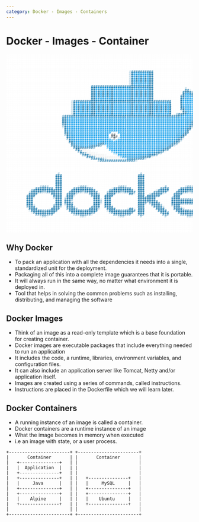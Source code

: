 ```yaml
---
category: Docker - Images - Containers
---
```

# Docker - Images - Container

<pre style="font: 10px/5px monospace;"><span style="color: #ffffff;"></span><span style="color: #ffffff;">#</span><span style="color: #ffffff;">#</span><span style="color: #ffffff;">#</span><span style="color: #ffffff;">#</span><span style="color: #ffffff;">#</span><span style="color: #ffffff;">#</span><span style="color: #ffffff;">#</span><span style="color: #ffffff;">#</span><span style="color: #ffffff;">#</span><span style="color: #ffffff;">#</span><span style="color: #ffffff;">#</span><span style="color: #ffffff;">#</span><span style="color: #ffffff;">#</span><span style="color: #ffffff;">#</span><span style="color: #ffffff;">#</span><span style="color: #ffffff;">#</span><span style="color: #ffffff;">#</span><span style="color: #ffffff;">#</span><span style="color: #ffffff;">#</span><span style="color: #ffffff;">#</span><span style="color: #ffffff;">#</span><span style="color: #ffffff;">#</span><span style="color: #ffffff;">#</span><span style="color: #ffffff;">#</span><span style="color: #ffffff;">#</span><span style="color: #ffffff;">#</span><span style="color: #ffffff;">#</span><span style="color: #ffffff;">#</span><span style="color: #ffffff;">#</span><span style="color: #ffffff;">#</span><span style="color: #ffffff;">#</span><span style="color: #ffffff;">#</span><span style="color: #ffffff;">#</span><span style="color: #ffffff;">#</span><span style="color: #ffffff;">#</span><span style="color: #ffffff;">#</span><span style="color: #ffffff;">#</span><span style="color: #ffffff;">#</span><span style="color: #ffffff;">#</span><span style="color: #ffffff;">#</span><span style="color: #ffffff;">#</span><span style="color: #ffffff;">#</span><span style="color: #ffffff;">#</span><span style="color: #ffffff;">#</span><span style="color: #ffffff;">#</span><span style="color: #ffffff;">#</span><span style="color: #ffffff;">#</span><span style="color: #ffffff;">#</span><span style="color: #ffffff;">#</span><span style="color: #ffffff;">#</span><span style="color: #ffffff;">#</span><span style="color: #ffffff;">#</span><span style="color: #ffffff;">#</span><span style="color: #ffffff;">#</span><span style="color: #ffffff;">#</span><span style="color: #ffffff;">#</span><span style="color: #ffffff;">#</span><span style="color: #ffffff;">#</span><span style="color: #ffffff;">#</span><span style="color: #ffffff;">#</span><span style="color: #ffffff;">#</span><span style="color: #ffffff;">#</span><span style="color: #ffffff;">#</span><span style="color: #ffffff;">#</span><span style="color: #ffffff;">#</span><span style="color: #ffffff;">#</span><span style="color: #ffffff;">#</span><span style="color: #ffffff;">#</span><span style="color: #ffffff;">#</span><span style="color: #ffffff;">#</span><span style="color: #ffffff;">#</span><span style="color: #ffffff;">#</span><span style="color: #ffffff;">#</span><span style="color: #ffffff;">#</span><span style="color: #ffffff;">#</span><span style="color: #ffffff;">#</span><span style="color: #ffffff;">#</span><span style="color: #ffffff;">#</span><span style="color: #ffffff;">#</span><span style="color: #ffffff;">#</span><span style="color: #ffffff;">#</span><span style="color: #ffffff;">#</span><span style="color: #ffffff;">#</span><span style="color: #ffffff;">#</span><span style="color: #ffffff;">#</span><span style="color: #ffffff;">#</span><span style="color: #ffffff;">#</span><span style="color: #ffffff;">#</span><span style="color: #ffffff;">#</span><span style="color: #ffffff;">#</span><span style="color: #ffffff;">#</span><span style="color: #ffffff;">#</span><span style="color: #ffffff;">#</span><span style="color: #ffffff;">#</span><span style="color: #ffffff;">#</span><span style="color: #ffffff;">#</span><span style="color: #ffffff;">#</span><span style="color: #ffffff;">#</span><span style="color: #ffffff;">#</span><span style="color: #ffffff;">#</span><span style="color: #ffffff;">#</span><span style="color: #ffffff;">#</span><span style="color: #ffffff;">#</span><span style="color: #ffffff;">#</span><span style="color: #ffffff;">#</span><span style="color: #ffffff;">#</span><span style="color: #ffffff;">#</span><span style="color: #ffffff;">#</span><span style="color: #ffffff;">#</span><span style="color: #ffffff;">#</span><span style="color: #ffffff;">#</span><span style="color: #ffffff;">#
</span><span style="color: #ffffff;">#</span><span style="color: #ffffff;">#</span><span style="color: #ffffff;">#</span><span style="color: #ffffff;">#</span><span style="color: #ffffff;">#</span><span style="color: #ffffff;">#</span><span style="color: #ffffff;">#</span><span style="color: #ffffff;">#</span><span style="color: #ffffff;">#</span><span style="color: #ffffff;">#</span><span style="color: #ffffff;">#</span><span style="color: #ffffff;">#</span><span style="color: #ffffff;">#</span><span style="color: #ffffff;">#</span><span style="color: #ffffff;">#</span><span style="color: #ffffff;">#</span><span style="color: #ffffff;">#</span><span style="color: #ffffff;">#</span><span style="color: #ffffff;">#</span><span style="color: #ffffff;">#</span><span style="color: #ffffff;">#</span><span style="color: #ffffff;">#</span><span style="color: #ffffff;">#</span><span style="color: #ffffff;">#</span><span style="color: #ffffff;">#</span><span style="color: #ffffff;">#</span><span style="color: #ffffff;">#</span><span style="color: #ffffff;">#</span><span style="color: #ffffff;">#</span><span style="color: #ffffff;">#</span><span style="color: #ffffff;">#</span><span style="color: #ffffff;">#</span><span style="color: #ffffff;">#</span><span style="color: #ffffff;">#</span><span style="color: #ffffff;">#</span><span style="color: #ffffff;">#</span><span style="color: #ffffff;">#</span><span style="color: #ffffff;">#</span><span style="color: #ffffff;">#</span><span style="color: #ffffff;">#</span><span style="color: #ffffff;">#</span><span style="color: #ffffff;">#</span><span style="color: #ffffff;">#</span><span style="color: #ffffff;">#</span><span style="color: #ffffff;">#</span><span style="color: #ffffff;">#</span><span style="color: #ffffff;">#</span><span style="color: #ffffff;">#</span><span style="color: #ffffff;">#</span><span style="color: #ffffff;">#</span><span style="color: #ffffff;">#</span><span style="color: #ffffff;">#</span><span style="color: #ffffff;">#</span><span style="color: #ffffff;">#</span><span style="color: #ffffff;">#</span><span style="color: #ffffff;">#</span><span style="color: #ffffff;">#</span><span style="color: #ffffff;">#</span><span style="color: #ffffff;">#</span><span style="color: #ffffff;">#</span><span style="color: #ffffff;">#</span><span style="color: #ffffff;">#</span><span style="color: #ffffff;">#</span><span style="color: #ffffff;">#</span><span style="color: #ffffff;">#</span><span style="color: #ffffff;">#</span><span style="color: #ffffff;">#</span><span style="color: #ffffff;">#</span><span style="color: #ffffff;">#</span><span style="color: #ffffff;">#</span><span style="color: #ffffff;">#</span><span style="color: #ffffff;">#</span><span style="color: #ffffff;">#</span><span style="color: #ffffff;">#</span><span style="color: #ffffff;">#</span><span style="color: #ffffff;">#</span><span style="color: #ffffff;">#</span><span style="color: #ffffff;">#</span><span style="color: #ffffff;">#</span><span style="color: #ffffff;">#</span><span style="color: #ffffff;">#</span><span style="color: #ffffff;">#</span><span style="color: #ffffff;">#</span><span style="color: #ffffff;">#</span><span style="color: #ffffff;">#</span><span style="color: #ffffff;">#</span><span style="color: #ffffff;">#</span><span style="color: #ffffff;">#</span><span style="color: #ffffff;">#</span><span style="color: #ffffff;">#</span><span style="color: #ffffff;">#</span><span style="color: #ffffff;">#</span><span style="color: #ffffff;">#</span><span style="color: #ffffff;">#</span><span style="color: #ffffff;">#</span><span style="color: #ffffff;">#</span><span style="color: #ffffff;">#</span><span style="color: #ffffff;">#</span><span style="color: #ffffff;">#</span><span style="color: #ffffff;">#</span><span style="color: #ffffff;">#</span><span style="color: #ffffff;">#</span><span style="color: #ffffff;">#</span><span style="color: #ffffff;">#</span><span style="color: #ffffff;">#</span><span style="color: #ffffff;">#</span><span style="color: #ffffff;">#</span><span style="color: #ffffff;">#</span><span style="color: #ffffff;">#</span><span style="color: #ffffff;">#</span><span style="color: #ffffff;">#</span><span style="color: #ffffff;">#
</span><span style="color: #ffffff;">#</span><span style="color: #ffffff;">###############################################################################################################
</span><span style="color: #ffffff;">#</span><span style="color: #ffffff;">###############################################################################################################
</span><span style="color: #ffffff;">#</span><span style="color: #ffffff;">###############################################################################################################
</span><span style="color: #ffffff;">#</span><span style="color: #ffffff;">###############################################################################################################
</span><span style="color: #ffffff;">#</span><span style="color: #ffffff;">###############################################################################################################
</span><span style="color: #ffffff;">#</span><span style="color: #ffffff;">###############################################################################################################
</span><span style="color: #ffffff;">#</span><span style="color: #ffffff;">###############################################################################################################
</span><span style="color: #ffffff;">#</span><span style="color: #ffffff;">######################################################</span><span style="color: #c0dae8;">#</span><span style="color: #066da5;">##########</span><span style="color: #ffffff;">##############################################
</span><span style="color: #ffffff;">#</span><span style="color: #ffffff;">######################################################</span><span style="color: #c0dae8;">#</span><span style="color: #066da5;">#</span><span style="color: #099cec;">#######</span><span style="color: #066da5;">##</span><span style="color: #ffffff;">##############################################
</span><span style="color: #ffffff;">#</span><span style="color: #ffffff;">######################################################</span><span style="color: #c0dae8;">#</span><span style="color: #066da5;">#</span><span style="color: #099cec;">#</span><span style="color: #0779b7;">#</span><span style="color: #099cec;">#</span><span style="color: #0779b7;">#</span><span style="color: #099cec;">#</span><span style="color: #0779b7;">#</span><span style="color: #099cec;">#</span><span style="color: #066da5;">##</span><span style="color: #ffffff;">##############################################
</span><span style="color: #ffffff;">#</span><span style="color: #ffffff;">######################################################</span><span style="color: #c0dae8;">#</span><span style="color: #066da5;">#</span><span style="color: #099cec;">#</span><span style="color: #066da5;">#</span><span style="color: #099cec;">#</span><span style="color: #066da5;">#</span><span style="color: #099cec;">#</span><span style="color: #066da5;">#</span><span style="color: #099cec;">#</span><span style="color: #066da5;">##</span><span style="color: #ffffff;">##############################################
</span><span style="color: #ffffff;">#</span><span style="color: #ffffff;">######################################################</span><span style="color: #c0dae8;">#</span><span style="color: #066da5;">#</span><span style="color: #099cec;">#</span><span style="color: #066da5;">#</span><span style="color: #099cec;">#</span><span style="color: #066da5;">#</span><span style="color: #099cec;">#</span><span style="color: #066da5;">#</span><span style="color: #099cec;">#</span><span style="color: #066da5;">##</span><span style="color: #ffffff;">##############################################
</span><span style="color: #ffffff;">#</span><span style="color: #ffffff;">######################################################</span><span style="color: #c0dae8;">#</span><span style="color: #066da5;">#</span><span style="color: #099cec;">#</span><span style="color: #066da5;">#</span><span style="color: #099cec;">#</span><span style="color: #066da5;">#</span><span style="color: #099cec;">#</span><span style="color: #066da5;">#</span><span style="color: #099cec;">#</span><span style="color: #066da5;">##</span><span style="color: #ffffff;">##############################################
</span><span style="color: #ffffff;">#</span><span style="color: #ffffff;">######################################################</span><span style="color: #c0dae8;">#</span><span style="color: #066da5;">#</span><span style="color: #099cec;">#</span><span style="color: #0784c9;">#</span><span style="color: #099cec;">#</span><span style="color: #0784c9;">#</span><span style="color: #099cec;">#</span><span style="color: #0784c9;">#</span><span style="color: #099cec;">#</span><span style="color: #066da5;">##</span><span style="color: #ffffff;">##############################################
</span><span style="color: #ffffff;">#</span><span style="color: #ffffff;">######################################################</span><span style="color: #c0dae8;">#</span><span style="color: #066da5;">#</span><span style="color: #099cec;">#######</span><span style="color: #066da5;">##</span><span style="color: #ffffff;">##############################################
</span><span style="color: #ffffff;">#</span><span style="color: #ffffff;">#####################################</span><span style="color: #066da5;">############################</span><span style="color: #ffffff;">##############################################
</span><span style="color: #ffffff;">#</span><span style="color: #ffffff;">#####################################</span><span style="color: #066da5;">##</span><span style="color: #099cec;">#######</span><span style="color: #066da5;">#</span><span style="color: #099cec;">#######</span><span style="color: #0890da;">#</span><span style="color: #066da5;">#</span><span style="color: #099cec;">#######</span><span style="color: #066da5;">##</span><span style="color: #ffffff;">##############</span><span style="color: #b0d1e2;">#</span><span style="color: #ffffff;">###############################
</span><span style="color: #ffffff;">#</span><span style="color: #ffffff;">#####################################</span><span style="color: #066da5;">##</span><span style="color: #099cec;">#</span><span style="color: #0779b7;">#</span><span style="color: #099cec;">#</span><span style="color: #0779b7;">#</span><span style="color: #099cec;">#</span><span style="color: #0779b7;">#</span><span style="color: #099cec;">#</span><span style="color: #066da5;">#</span><span style="color: #099cec;">#</span><span style="color: #0893de;">#</span><span style="color: #099cec;">#</span><span style="color: #0893de;">#</span><span style="color: #099cec;">#</span><span style="color: #0893de;">#</span><span style="color: #099cec;">#</span><span style="color: #0890da;">#</span><span style="color: #066da5;">#</span><span style="color: #099cec;">#</span><span style="color: #0779b7;">#</span><span style="color: #099cec;">#</span><span style="color: #0779b7;">#</span><span style="color: #099cec;">#</span><span style="color: #0779b7;">#</span><span style="color: #099cec;">#</span><span style="color: #066da5;">##</span><span style="color: #ffffff;">##############</span><span style="color: #066da5;">##</span><span style="color: #cfe3ed;">#</span><span style="color: #ffffff;">#############################
</span><span style="color: #ffffff;">#</span><span style="color: #ffffff;">#####################################</span><span style="color: #066da5;">##</span><span style="color: #099cec;">#</span><span style="color: #066da5;">#</span><span style="color: #099cec;">#</span><span style="color: #066da5;">#</span><span style="color: #099cec;">#</span><span style="color: #066da5;">#</span><span style="color: #099cec;">#</span><span style="color: #066da5;">#</span><span style="color: #099cec;">#</span><span style="color: #0890da;">#</span><span style="color: #099cec;">#</span><span style="color: #0890da;">#</span><span style="color: #099cec;">#</span><span style="color: #0890da;">#</span><span style="color: #099cec;">#</span><span style="color: #0890da;">#</span><span style="color: #066da5;">#</span><span style="color: #099cec;">#</span><span style="color: #066da5;">#</span><span style="color: #099cec;">#</span><span style="color: #066da5;">#</span><span style="color: #099cec;">#</span><span style="color: #066da5;">#</span><span style="color: #099cec;">#</span><span style="color: #066da5;">##</span><span style="color: #ffffff;">#############</span><span style="color: #066da5;">####</span><span style="color: #62a3c6;">#</span><span style="color: #ffffff;">############################
</span><span style="color: #ffffff;">#</span><span style="color: #ffffff;">#####################################</span><span style="color: #066da5;">##</span><span style="color: #099cec;">#</span><span style="color: #066da5;">#</span><span style="color: #099cec;">#</span><span style="color: #066da5;">#</span><span style="color: #099cec;">#</span><span style="color: #066da5;">#</span><span style="color: #099cec;">#</span><span style="color: #066da5;">#</span><span style="color: #099cec;">#</span><span style="color: #0890da;">#</span><span style="color: #099cec;">#</span><span style="color: #0890da;">#</span><span style="color: #099cec;">#</span><span style="color: #0890da;">#</span><span style="color: #099cec;">#</span><span style="color: #0890da;">#</span><span style="color: #066da5;">#</span><span style="color: #099cec;">#</span><span style="color: #066da5;">#</span><span style="color: #099cec;">#</span><span style="color: #066da5;">#</span><span style="color: #099cec;">#</span><span style="color: #066da5;">#</span><span style="color: #099cec;">#</span><span style="color: #066da5;">##</span><span style="color: #ffffff;">#############</span><span style="color: #066da5;">#</span><span style="color: #0996e3;">#</span><span style="color: #099cec;">#</span><span style="color: #0780c1;">#</span><span style="color: #066da5;">#</span><span style="color: #91bed7;">#</span><span style="color: #ffffff;">###########################
</span><span style="color: #ffffff;">#</span><span style="color: #ffffff;">#####################################</span><span style="color: #066da5;">##</span><span style="color: #099cec;">#</span><span style="color: #066da5;">#</span><span style="color: #099cec;">#</span><span style="color: #066da5;">#</span><span style="color: #099cec;">#</span><span style="color: #066da5;">#</span><span style="color: #099cec;">#</span><span style="color: #066da5;">#</span><span style="color: #099cec;">#</span><span style="color: #0890da;">#</span><span style="color: #099cec;">#</span><span style="color: #0890da;">#</span><span style="color: #099cec;">#</span><span style="color: #0890da;">#</span><span style="color: #099cec;">#</span><span style="color: #0890da;">#</span><span style="color: #066da5;">#</span><span style="color: #099cec;">#</span><span style="color: #066da5;">#</span><span style="color: #099cec;">#</span><span style="color: #066da5;">#</span><span style="color: #099cec;">#</span><span style="color: #066da5;">#</span><span style="color: #099cec;">#</span><span style="color: #066da5;">##</span><span style="color: #ffffff;">############</span><span style="color: #3387b5;">#</span><span style="color: #066da5;">#</span><span style="color: #099cec;">###</span><span style="color: #0779b7;">#</span><span style="color: #066da5;">#</span><span style="color: #ffffff;">###########################
</span><span style="color: #ffffff;">#</span><span style="color: #ffffff;">#####################################</span><span style="color: #066da5;">##</span><span style="color: #099cec;">#</span><span style="color: #0784c9;">#</span><span style="color: #099cec;">#</span><span style="color: #0784c9;">#</span><span style="color: #099cec;">#</span><span style="color: #0784c9;">#</span><span style="color: #099cec;">#</span><span style="color: #066da5;">#</span><span style="color: #099cec;">#</span><span style="color: #0996e3;">#</span><span style="color: #099cec;">#</span><span style="color: #0996e3;">#</span><span style="color: #099cec;">#</span><span style="color: #0996e3;">#</span><span style="color: #099cec;">#</span><span style="color: #0890da;">#</span><span style="color: #066da5;">#</span><span style="color: #099cec;">#</span><span style="color: #0784c9;">#</span><span style="color: #099cec;">#</span><span style="color: #0784c9;">#</span><span style="color: #099cec;">#</span><span style="color: #0784c9;">#</span><span style="color: #099cec;">#</span><span style="color: #066da5;">##</span><span style="color: #ffffff;">############</span><span style="color: #066da5;">#</span><span style="color: #0874ae;">#</span><span style="color: #099cec;">####</span><span style="color: #066da5;">##</span><span style="color: #ffffff;">##########################
</span><span style="color: #ffffff;">#</span><span style="color: #ffffff;">#####################################</span><span style="color: #066da5;">##</span><span style="color: #099cec;">#######</span><span style="color: #066da5;">#</span><span style="color: #099cec;">#######</span><span style="color: #0890da;">#</span><span style="color: #066da5;">#</span><span style="color: #099cec;">#######</span><span style="color: #066da5;">##</span><span style="color: #ffffff;">############</span><span style="color: #066da5;">#</span><span style="color: #0996e3;">#</span><span style="color: #099cec;">#####</span><span style="color: #066da5;">#</span><span style="color: #ffffff;">##########################
</span><span style="color: #ffffff;">#</span><span style="color: #ffffff;">############################</span><span style="color: #c0dae8;">#</span><span style="color: #066da5;">############################################</span><span style="color: #ffffff;">####</span><span style="color: #066da5;">#</span><span style="color: #099cec;">######</span><span style="color: #066da5;">#</span><span style="color: #237eaf;">#</span><span style="color: #ffffff;">#########################
</span><span style="color: #ffffff;">#</span><span style="color: #ffffff;">############################</span><span style="color: #c0dae8;">#</span><span style="color: #066da5;">#</span><span style="color: #099cec;">#######</span><span style="color: #066da5;">##</span><span style="color: #099cec;">#######</span><span style="color: #066da5;">#</span><span style="color: #099cec;">#######</span><span style="color: #0890da;">#</span><span style="color: #066da5;">#</span><span style="color: #099cec;">#######</span><span style="color: #066da5;">##</span><span style="color: #099cec;">#######</span><span style="color: #066da5;">#</span><span style="color: #ffffff;">####</span><span style="color: #066da5;">#</span><span style="color: #099cec;">######</span><span style="color: #0874ae;">#</span><span style="color: #066da5;">#</span><span style="color: #4290ba;">#</span><span style="color: #066da5;">###</span><span style="color: #4290ba;">#</span><span style="color: #c0dae8;">#</span><span style="color: #ffffff;">###################
</span><span style="color: #ffffff;">#</span><span style="color: #ffffff;">############################</span><span style="color: #c0dae8;">#</span><span style="color: #066da5;">#</span><span style="color: #099cec;">#</span><span style="color: #0779b7;">#</span><span style="color: #099cec;">#</span><span style="color: #0779b7;">#</span><span style="color: #099cec;">#</span><span style="color: #0779b7;">#</span><span style="color: #099cec;">#</span><span style="color: #066da5;">##</span><span style="color: #099cec;">#</span><span style="color: #0779b7;">#</span><span style="color: #099cec;">#</span><span style="color: #0779b7;">#</span><span style="color: #099cec;">#</span><span style="color: #0779b7;">#</span><span style="color: #099cec;">#</span><span style="color: #066da5;">#</span><span style="color: #099cec;">#</span><span style="color: #0893de;">#</span><span style="color: #099cec;">#</span><span style="color: #0893de;">#</span><span style="color: #099cec;">#</span><span style="color: #0893de;">#</span><span style="color: #099cec;">#</span><span style="color: #0890da;">#</span><span style="color: #066da5;">#</span><span style="color: #099cec;">#</span><span style="color: #0779b7;">#</span><span style="color: #099cec;">#</span><span style="color: #0779b7;">#</span><span style="color: #099cec;">#</span><span style="color: #0779b7;">#</span><span style="color: #099cec;">#</span><span style="color: #066da5;">##</span><span style="color: #099cec;">#</span><span style="color: #0779b7;">#</span><span style="color: #099cec;">#</span><span style="color: #0779b7;">#</span><span style="color: #099cec;">#</span><span style="color: #0779b7;">#</span><span style="color: #099cec;">#</span><span style="color: #066da5;">#</span><span style="color: #ffffff;">####</span><span style="color: #066da5;">#</span><span style="color: #099cec;">######</span><span style="color: #0784c9;">#</span><span style="color: #066da5;">#########</span><span style="color: #ffffff;">#################
</span><span style="color: #ffffff;">#</span><span style="color: #ffffff;">############################</span><span style="color: #c0dae8;">#</span><span style="color: #066da5;">#</span><span style="color: #099cec;">#</span><span style="color: #066da5;">#</span><span style="color: #099cec;">#</span><span style="color: #066da5;">#</span><span style="color: #099cec;">#</span><span style="color: #066da5;">#</span><span style="color: #099cec;">#</span><span style="color: #066da5;">##</span><span style="color: #099cec;">#</span><span style="color: #066da5;">#</span><span style="color: #099cec;">#</span><span style="color: #066da5;">#</span><span style="color: #099cec;">#</span><span style="color: #066da5;">#</span><span style="color: #099cec;">#</span><span style="color: #066da5;">#</span><span style="color: #099cec;">#</span><span style="color: #0890da;">#</span><span style="color: #099cec;">#</span><span style="color: #0890da;">#</span><span style="color: #099cec;">#</span><span style="color: #0890da;">#</span><span style="color: #099cec;">#</span><span style="color: #0890da;">#</span><span style="color: #066da5;">#</span><span style="color: #099cec;">#</span><span style="color: #066da5;">#</span><span style="color: #099cec;">#</span><span style="color: #066da5;">#</span><span style="color: #099cec;">#</span><span style="color: #066da5;">#</span><span style="color: #099cec;">#</span><span style="color: #066da5;">##</span><span style="color: #099cec;">#</span><span style="color: #066da5;">#</span><span style="color: #099cec;">#</span><span style="color: #066da5;">#</span><span style="color: #099cec;">#</span><span style="color: #066da5;">#</span><span style="color: #099cec;">#</span><span style="color: #066da5;">#</span><span style="color: #ffffff;">####</span><span style="color: #066da5;">#</span><span style="color: #088bd3;">#</span><span style="color: #099cec;">#####</span><span style="color: #0996e3;">#</span><span style="color: #0994e0;">#######</span><span style="color: #0890da;">#</span><span style="color: #066da5;">##</span><span style="color: #cfe3ed;">#</span><span style="color: #ffffff;">###############
</span><span style="color: #ffffff;">#</span><span style="color: #ffffff;">############################</span><span style="color: #c0dae8;">#</span><span style="color: #066da5;">#</span><span style="color: #099cec;">#</span><span style="color: #066da5;">#</span><span style="color: #099cec;">#</span><span style="color: #066da5;">#</span><span style="color: #099cec;">#</span><span style="color: #066da5;">#</span><span style="color: #099cec;">#</span><span style="color: #066da5;">##</span><span style="color: #099cec;">#</span><span style="color: #066da5;">#</span><span style="color: #099cec;">#</span><span style="color: #066da5;">#</span><span style="color: #099cec;">#</span><span style="color: #066da5;">#</span><span style="color: #099cec;">#</span><span style="color: #066da5;">#</span><span style="color: #099cec;">#</span><span style="color: #0890da;">#</span><span style="color: #099cec;">#</span><span style="color: #0890da;">#</span><span style="color: #099cec;">#</span><span style="color: #0890da;">#</span><span style="color: #099cec;">#</span><span style="color: #0890da;">#</span><span style="color: #066da5;">#</span><span style="color: #099cec;">#</span><span style="color: #066da5;">#</span><span style="color: #099cec;">#</span><span style="color: #066da5;">#</span><span style="color: #099cec;">#</span><span style="color: #066da5;">#</span><span style="color: #099cec;">#</span><span style="color: #066da5;">##</span><span style="color: #099cec;">#</span><span style="color: #066da5;">#</span><span style="color: #099cec;">#</span><span style="color: #066da5;">#</span><span style="color: #099cec;">#</span><span style="color: #066da5;">#</span><span style="color: #099cec;">#</span><span style="color: #066da5;">#</span><span style="color: #ffffff;">####</span><span style="color: #066da5;">##</span><span style="color: #099cec;">#####</span><span style="color: #0994e0;">#########</span><span style="color: #0874ae;">#</span><span style="color: #066da5;">#</span><span style="color: #ffffff;">################
</span><span style="color: #ffffff;">#</span><span style="color: #ffffff;">############################</span><span style="color: #c0dae8;">#</span><span style="color: #066da5;">#</span><span style="color: #099cec;">#</span><span style="color: #066da5;">#</span><span style="color: #099cec;">#</span><span style="color: #066da5;">#</span><span style="color: #099cec;">#</span><span style="color: #066da5;">#</span><span style="color: #099cec;">#</span><span style="color: #066da5;">##</span><span style="color: #099cec;">#</span><span style="color: #066da5;">#</span><span style="color: #099cec;">#</span><span style="color: #066da5;">#</span><span style="color: #099cec;">#</span><span style="color: #066da5;">#</span><span style="color: #099cec;">#</span><span style="color: #066da5;">#</span><span style="color: #099cec;">#</span><span style="color: #0890da;">#</span><span style="color: #099cec;">#</span><span style="color: #0890da;">#</span><span style="color: #099cec;">#</span><span style="color: #0890da;">#</span><span style="color: #099cec;">#</span><span style="color: #0890da;">#</span><span style="color: #066da5;">#</span><span style="color: #099cec;">#</span><span style="color: #066da5;">#</span><span style="color: #099cec;">#</span><span style="color: #066da5;">#</span><span style="color: #099cec;">#</span><span style="color: #066da5;">#</span><span style="color: #099cec;">#</span><span style="color: #066da5;">##</span><span style="color: #099cec;">#</span><span style="color: #066da5;">#</span><span style="color: #099cec;">#</span><span style="color: #066da5;">#</span><span style="color: #099cec;">#</span><span style="color: #066da5;">#</span><span style="color: #099cec;">#</span><span style="color: #066da5;">#</span><span style="color: #ffffff;">####</span><span style="color: #cfe3ed;">#</span><span style="color: #066da5;">#</span><span style="color: #099cec;">####</span><span style="color: #0996e3;">#</span><span style="color: #0994e0;">#########</span><span style="color: #066da5;">#</span><span style="color: #91bed7;">#</span><span style="color: #ffffff;">################
</span><span style="color: #ffffff;">#</span><span style="color: #ffffff;">############################</span><span style="color: #c0dae8;">#</span><span style="color: #066da5;">#</span><span style="color: #099cec;">#</span><span style="color: #0784c9;">#</span><span style="color: #099cec;">#</span><span style="color: #0784c9;">#</span><span style="color: #099cec;">#</span><span style="color: #0784c9;">#</span><span style="color: #099cec;">#</span><span style="color: #066da5;">##</span><span style="color: #099cec;">#</span><span style="color: #0784c9;">#</span><span style="color: #099cec;">#</span><span style="color: #0784c9;">#</span><span style="color: #099cec;">#</span><span style="color: #0784c9;">#</span><span style="color: #099cec;">#</span><span style="color: #066da5;">#</span><span style="color: #099cec;">#</span><span style="color: #0996e3;">#</span><span style="color: #099cec;">#</span><span style="color: #0996e3;">#</span><span style="color: #099cec;">#</span><span style="color: #0996e3;">#</span><span style="color: #099cec;">#</span><span style="color: #0890da;">#</span><span style="color: #066da5;">#</span><span style="color: #099cec;">#</span><span style="color: #0784c9;">#</span><span style="color: #099cec;">#</span><span style="color: #0784c9;">#</span><span style="color: #099cec;">#</span><span style="color: #0784c9;">#</span><span style="color: #099cec;">#</span><span style="color: #066da5;">##</span><span style="color: #099cec;">#</span><span style="color: #0784c9;">#</span><span style="color: #099cec;">#</span><span style="color: #0784c9;">#</span><span style="color: #099cec;">#</span><span style="color: #0784c9;">#</span><span style="color: #099cec;">#</span><span style="color: #066da5;">#</span><span style="color: #ffffff;">#####</span><span style="color: #066da5;">##</span><span style="color: #099cec;">###</span><span style="color: #0994e0;">#########</span><span style="color: #066da5;">##</span><span style="color: #ffffff;">#################
</span><span style="color: #ffffff;">#</span><span style="color: #ffffff;">############################</span><span style="color: #c0dae8;">#</span><span style="color: #066da5;">#</span><span style="color: #099cec;">#######</span><span style="color: #066da5;">##</span><span style="color: #099cec;">#######</span><span style="color: #066da5;">#</span><span style="color: #099cec;">#######</span><span style="color: #0890da;">#</span><span style="color: #066da5;">#</span><span style="color: #099cec;">#######</span><span style="color: #066da5;">##</span><span style="color: #099cec;">#######</span><span style="color: #066da5;">#</span><span style="color: #ffffff;">##</span><span style="color: #81b5d1;">#</span><span style="color: #066da5;">###</span><span style="color: #088bd3;">#</span><span style="color: #099cec;">##</span><span style="color: #0996e3;">#</span><span style="color: #0994e0;">########</span><span style="color: #066da5;">##</span><span style="color: #ffffff;">##################
</span><span style="color: #ffffff;">#</span><span style="color: #ffffff;">########################</span><span style="color: #71accb;">#</span><span style="color: #066da5;">####################################################</span><span style="color: #088bd3;">#</span><span style="color: #099cec;">####</span><span style="color: #0994e0;">######</span><span style="color: #0893de;">#</span><span style="color: #066da5;">###</span><span style="color: #ffffff;">###################
</span><span style="color: #ffffff;">#</span><span style="color: #ffffff;">########################</span><span style="color: #066da5;">##</span><span style="color: #0994e0;">#</span><span style="color: #099cec;">######################################################</span><span style="color: #0994e0;">##</span><span style="color: #066da5;">#######</span><span style="color: #c0dae8;">#</span><span style="color: #ffffff;">####################
</span><span style="color: #ffffff;">#</span><span style="color: #ffffff;">########################</span><span style="color: #066da5;">##</span><span style="color: #0994e0;">#</span><span style="color: #0999e8;">#</span><span style="color: #099cec;">#####################################################</span><span style="color: #0994e0;">#</span><span style="color: #0996e3;">#</span><span style="color: #066da5;">#</span><span style="color: #81b5d1;">##</span><span style="color: #91bed7;">#</span><span style="color: #ffffff;">########################
</span><span style="color: #ffffff;">#</span><span style="color: #ffffff;">########################</span><span style="color: #066da5;">##</span><span style="color: #0994e0;">#</span><span style="color: #0996e3;">#</span><span style="color: #099cec;">####################################################</span><span style="color: #0994e0;">##</span><span style="color: #066da5;">##</span><span style="color: #ffffff;">###########################
</span><span style="color: #ffffff;">#</span><span style="color: #ffffff;">########################</span><span style="color: #237eaf;">#</span><span style="color: #066da5;">#</span><span style="color: #0994e0;">##</span><span style="color: #099cec;">###################################################</span><span style="color: #0994e0;">###</span><span style="color: #066da5;">#</span><span style="color: #91bed7;">#</span><span style="color: #ffffff;">###########################
</span><span style="color: #ffffff;">#</span><span style="color: #ffffff;">########################</span><span style="color: #62a3c6;">#</span><span style="color: #066da5;">#</span><span style="color: #0994e0;">##</span><span style="color: #099cec;">###################################################</span><span style="color: #0994e0;">##</span><span style="color: #0874ae;">#</span><span style="color: #066da5;">#</span><span style="color: #ffffff;">############################
</span><span style="color: #ffffff;">#</span><span style="color: #ffffff;">########################</span><span style="color: #c0dae8;">#</span><span style="color: #066da5;">#</span><span style="color: #0994e0;">##</span><span style="color: #099cec;">##################################################</span><span style="color: #0994e0;">###</span><span style="color: #066da5;">#</span><span style="color: #a0c7dc;">#</span><span style="color: #ffffff;">############################
</span><span style="color: #ffffff;">#</span><span style="color: #ffffff;">#########################</span><span style="color: #066da5;">#</span><span style="color: #0994e0;">##</span><span style="color: #099cec;">#################################################</span><span style="color: #0994e0;">###</span><span style="color: #066da5;">##</span><span style="color: #ffffff;">#############################
</span><span style="color: #ffffff;">#</span><span style="color: #ffffff;">#########################</span><span style="color: #066da5;">#</span><span style="color: #088bd3;">#</span><span style="color: #0994e0;">#</span><span style="color: #0996e3;">#</span><span style="color: #099cec;">###############################################</span><span style="color: #0996e3;">#</span><span style="color: #0994e0;">##</span><span style="color: #0784c9;">#</span><span style="color: #066da5;">#</span><span style="color: #ffffff;">##############################
</span><span style="color: #ffffff;">#</span><span style="color: #ffffff;">#########################</span><span style="color: #066da5;">##</span><span style="color: #0994e0;">##</span><span style="color: #099cec;">#################</span><span style="color: #ffffff;">###</span><span style="color: #099cec;">##########################</span><span style="color: #0999e8;">#</span><span style="color: #0994e0;">###</span><span style="color: #066da5;">#</span><span style="color: #237eaf;">#</span><span style="color: #ffffff;">##############################
</span><span style="color: #ffffff;">#</span><span style="color: #ffffff;">#########################</span><span style="color: #71accb;">#</span><span style="color: #066da5;">#</span><span style="color: #0994e0;">##</span><span style="color: #099cec;">################</span><span style="color: #ffffff;">#</span><span style="color: #667279;">#</span><span style="color: #4d5c64;">#</span><span style="color: #ffffff;">##</span><span style="color: #099cec;">#########################</span><span style="color: #0994e0;">###</span><span style="color: #066da5;">##</span><span style="color: #ffffff;">###############################
</span><span style="color: #ffffff;">#</span><span style="color: #ffffff;">##########################</span><span style="color: #066da5;">#</span><span style="color: #0890da;">#</span><span style="color: #0994e0;">##</span><span style="color: #099cec;">###############</span><span style="color: #ffffff;">#</span><span style="color: #4d5c64;">###</span><span style="color: #ffffff;">#</span><span style="color: #099cec;">########################</span><span style="color: #0994e0;">###</span><span style="color: #066da5;">##</span><span style="color: #ffffff;">################################
</span><span style="color: #ffffff;">#</span><span style="color: #ffffff;">##########################</span><span style="color: #066da5;">##</span><span style="color: #0994e0;">##</span><span style="color: #099cec;">###############</span><span style="color: #82ccf4;">#</span><span style="color: #ffffff;">#</span><span style="color: #4d5c64;">#</span><span style="color: #ffffff;">#</span><span style="color: #82ccf4;">#</span><span style="color: #099cec;">#######################</span><span style="color: #0994e0;">###</span><span style="color: #0779b7;">#</span><span style="color: #066da5;">#</span><span style="color: #cfe3ed;">#</span><span style="color: #ffffff;">################################
</span><span style="color: #ffffff;">#</span><span style="color: #ffffff;">##########################</span><span style="color: #eff5f9;">#</span><span style="color: #066da5;">#</span><span style="color: #0994e0;">###</span><span style="color: #099cec;">###############</span><span style="color: #47b5f1;">#</span><span style="color: #c0e6f9;">#</span><span style="color: #47b5f1;">#</span><span style="color: #099cec;">######################</span><span style="color: #0999e8;">#</span><span style="color: #0994e0;">###</span><span style="color: #0779b7;">#</span><span style="color: #066da5;">#</span><span style="color: #81b5d1;">#</span><span style="color: #ffffff;">#################################
</span><span style="color: #ffffff;">#</span><span style="color: #ffffff;">###########################</span><span style="color: #066da5;">##</span><span style="color: #0994e0;">##</span><span style="color: #099cec;">###########</span><span style="color: #0784c9;">#</span><span style="color: #099cec;">###########################</span><span style="color: #0996e3;">#</span><span style="color: #0994e0;">###</span><span style="color: #0779b7;">#</span><span style="color: #066da5;">#</span><span style="color: #62a3c6;">#</span><span style="color: #ffffff;">##################################
</span><span style="color: #ffffff;">#</span><span style="color: #ffffff;">############################</span><span style="color: #066da5;">#</span><span style="color: #0784c9;">#</span><span style="color: #0994e0;">##</span><span style="color: #099cec;">########</span><span style="color: #066da5;">###</span><span style="color: #099cec;">##########################</span><span style="color: #0994e0;">####</span><span style="color: #0874ae;">#</span><span style="color: #066da5;">#</span><span style="color: #62a3c6;">#</span><span style="color: #ffffff;">###################################
</span><span style="color: #ffffff;">#</span><span style="color: #ffffff;">############################</span><span style="color: #3387b5;">#</span><span style="color: #066da5;">#</span><span style="color: #0779b7;">#</span><span style="color: #0890da;">#</span><span style="color: #0994e0;">#</span><span style="color: #099cec;">##</span><span style="color: #0999e8;">#</span><span style="color: #0784c9;">#</span><span style="color: #066da5;">####</span><span style="color: #7cafcb;">#</span><span style="color: #ffffff;">#</span><span style="color: #f6f8f9;">#</span><span style="color: #099cec;">#######################</span><span style="color: #0999e8;">#</span><span style="color: #0994e0;">####</span><span style="color: #066da5;">##</span><span style="color: #c0dae8;">#</span><span style="color: #ffffff;">####################################
</span><span style="color: #ffffff;">#</span><span style="color: #ffffff;">#############################</span><span style="color: #066da5;">##</span><span style="color: #06679d;">###</span><span style="color: #066da5;">####</span><span style="color: #5d9fc3;">#</span><span style="color: #ffffff;">#####</span><span style="color: #47b5f1;">#</span><span style="color: #099cec;">#####################</span><span style="color: #0994e0;">####</span><span style="color: #088bd3;">#</span><span style="color: #066da5;">##</span><span style="color: #ffffff;">######################################
</span><span style="color: #ffffff;">#</span><span style="color: #ffffff;">##############################</span><span style="color: #066da5;">##</span><span style="color: #f2f2f2;">###</span><span style="color: #ffffff;">##########</span><span style="color: #1ea4ee;">#</span><span style="color: #099cec;">##################</span><span style="color: #0994e0;">#####</span><span style="color: #066da5;">##</span><span style="color: #1375a9;">#</span><span style="color: #ffffff;">#######################################
</span><span style="color: #ffffff;">#</span><span style="color: #ffffff;">###############################</span><span style="color: #066da5;">##</span><span style="color: #f2f2f2;">####</span><span style="color: #ffffff;">#########</span><span style="color: #1ea4ee;">#</span><span style="color: #099cec;">###############</span><span style="color: #0994e0;">#####</span><span style="color: #0779b7;">#</span><span style="color: #066da5;">##</span><span style="color: #dfecf3;">#</span><span style="color: #ffffff;">########################################
</span><span style="color: #ffffff;">#</span><span style="color: #ffffff;">################################</span><span style="color: #066da5;">##</span><span style="color: #5d9fc3;">#</span><span style="color: #f2f2f2;">####</span><span style="color: #f6f8f9;">#</span><span style="color: #ffffff;">#######</span><span style="color: #61bff2;">#</span><span style="color: #099cec;">##########</span><span style="color: #0999e8;">#</span><span style="color: #0994e0;">######</span><span style="color: #0874ae;">#</span><span style="color: #066da5;">##</span><span style="color: #62a3c6;">#</span><span style="color: #ffffff;">##########################################
</span><span style="color: #ffffff;">#</span><span style="color: #ffffff;">#################################</span><span style="color: #5299c0;">#</span><span style="color: #066da5;">##</span><span style="color: #b8d5e5;">#</span><span style="color: #f2f2f2;">######</span><span style="color: #f6f8f9;">#</span><span style="color: #ffffff;">####</span><span style="color: #f6f8f9;">#</span><span style="color: #099cec;">####</span><span style="color: #0999e8;">#</span><span style="color: #0996e3;">#</span><span style="color: #0994e0;">#######</span><span style="color: #088bd3;">#</span><span style="color: #066da5;">###</span><span style="color: #62a3c6;">#</span><span style="color: #ffffff;">############################################
</span><span style="color: #ffffff;">#</span><span style="color: #ffffff;">###################################</span><span style="color: #066da5;">###</span><span style="color: #5d9fc3;">#</span><span style="color: #f2f2f2;">###########</span><span style="color: #82ccf4;">#</span><span style="color: #0994e0;">########</span><span style="color: #0780c1;">#</span><span style="color: #066da5;">####</span><span style="color: #dfecf3;">#</span><span style="color: #ffffff;">##############################################
</span><span style="color: #ffffff;">#</span><span style="color: #ffffff;">#####################################</span><span style="color: #3387b5;">#</span><span style="color: #066da5;">####</span><span style="color: #5d9fc3;">#</span><span style="color: #b8d5e5;">#</span><span style="color: #f2f2f2;">########</span><span style="color: #c0e6f9;">#</span><span style="color: #088bd3;">#</span><span style="color: #0780c1;">#</span><span style="color: #066da5;">######</span><span style="color: #b0d1e2;">#</span><span style="color: #ffffff;">#################################################
</span><span style="color: #ffffff;">#</span><span style="color: #ffffff;">########################################</span><span style="color: #71accb;">#</span><span style="color: #066da5;">###############</span><span style="color: #3387b5;">#</span><span style="color: #c0dae8;">#</span><span style="color: #ffffff;">#####################################################
</span><span style="color: #ffffff;">#</span><span style="color: #ffffff;">###############################################################################################################
</span><span style="color: #ffffff;">#</span><span style="color: #ffffff;">###############################################################################################################
</span><span style="color: #ffffff;">#</span><span style="color: #ffffff;">###############################################################################################################
</span><span style="color: #ffffff;">#</span><span style="color: #ffffff;">###############################################################################################################
</span><span style="color: #ffffff;">#</span><span style="color: #ffffff;">###############################################################################################################
</span><span style="color: #ffffff;">#</span><span style="color: #ffffff;">###############################################################################################################
</span><span style="color: #ffffff;">#</span><span style="color: #ffffff;">######################</span><span style="color: #81b5d1;">#</span><span style="color: #ffffff;">####################################</span><span style="color: #81b5d1;">#</span><span style="color: #ffffff;">###################################################
</span><span style="color: #ffffff;">#</span><span style="color: #ffffff;">#####################</span><span style="color: #066da5;">###</span><span style="color: #ffffff;">##################################</span><span style="color: #066da5;">###</span><span style="color: #ffffff;">##################################################
</span><span style="color: #ffffff;">#</span><span style="color: #ffffff;">#####################</span><span style="color: #066da5;">###</span><span style="color: #ffffff;">##################################</span><span style="color: #066da5;">###</span><span style="color: #ffffff;">##################################################
</span><span style="color: #ffffff;">#</span><span style="color: #ffffff;">#####################</span><span style="color: #066da5;">###</span><span style="color: #ffffff;">##################################</span><span style="color: #066da5;">###</span><span style="color: #ffffff;">##################################################
</span><span style="color: #ffffff;">#</span><span style="color: #ffffff;">#####################</span><span style="color: #066da5;">###</span><span style="color: #ffffff;">##################################</span><span style="color: #066da5;">###</span><span style="color: #ffffff;">##################################################
</span><span style="color: #ffffff;">#</span><span style="color: #ffffff;">#####################</span><span style="color: #066da5;">###</span><span style="color: #ffffff;">##################################</span><span style="color: #066da5;">###</span><span style="color: #ffffff;">##################################################
</span><span style="color: #ffffff;">#</span><span style="color: #ffffff;">#####################</span><span style="color: #066da5;">###</span><span style="color: #ffffff;">##################################</span><span style="color: #066da5;">###</span><span style="color: #ffffff;">##################################################
</span><span style="color: #ffffff;">#</span><span style="color: #ffffff;">##############</span><span style="color: #81b5d1;">#</span><span style="color: #4290ba;">##</span><span style="color: #81b5d1;">#</span><span style="color: #ffffff;">###</span><span style="color: #066da5;">###</span><span style="color: #ffffff;">#######</span><span style="color: #c0dae8;">#</span><span style="color: #4290ba;">###</span><span style="color: #dfecf3;">#</span><span style="color: #ffffff;">#############</span><span style="color: #81b5d1;">#</span><span style="color: #4290ba;">##</span><span style="color: #91bed7;">#</span><span style="color: #ffffff;">#####</span><span style="color: #066da5;">###</span><span style="color: #ffffff;">########</span><span style="color: #eff5f9;">#</span><span style="color: #4290ba;">#</span><span style="color: #ffffff;">########</span><span style="color: #b0d1e2;">#</span><span style="color: #4290ba;">##</span><span style="color: #62a3c6;">#</span><span style="color: #eff5f9;">#</span><span style="color: #ffffff;">#######</span><span style="color: #81b5d1;">#</span><span style="color: #4290ba;">#</span><span style="color: #ffffff;">###</span><span style="color: #eff5f9;">#</span><span style="color: #5299c0;">#</span><span style="color: #4290ba;">##</span><span style="color: #a0c7dc;">#</span><span style="color: #ffffff;">##########
</span><span style="color: #ffffff;">#</span><span style="color: #ffffff;">###########</span><span style="color: #eff5f9;">#</span><span style="color: #066da5;">########</span><span style="color: #ffffff;">#</span><span style="color: #066da5;">###</span><span style="color: #ffffff;">#####</span><span style="color: #237eaf;">#</span><span style="color: #066da5;">#######</span><span style="color: #5299c0;">#</span><span style="color: #ffffff;">########</span><span style="color: #dfecf3;">#</span><span style="color: #066da5;">########</span><span style="color: #ffffff;">###</span><span style="color: #066da5;">###</span><span style="color: #ffffff;">#######</span><span style="color: #1375a9;">#</span><span style="color: #066da5;">###</span><span style="color: #ffffff;">#####</span><span style="color: #066da5;">########</span><span style="color: #91bed7;">#</span><span style="color: #ffffff;">####</span><span style="color: #dfecf3;">#</span><span style="color: #066da5;">##</span><span style="color: #3387b5;">#</span><span style="color: #81b5d1;">#</span><span style="color: #066da5;">#######</span><span style="color: #a0c7dc;">#</span><span style="color: #ffffff;">########
</span><span style="color: #ffffff;">#</span><span style="color: #ffffff;">##########</span><span style="color: #62a3c6;">#</span><span style="color: #066da5;">#############</span><span style="color: #ffffff;">####</span><span style="color: #066da5;">###########</span><span style="color: #ffffff;">######</span><span style="color: #4290ba;">#</span><span style="color: #066da5;">##########</span><span style="color: #eff5f9;">#</span><span style="color: #ffffff;">#</span><span style="color: #066da5;">###</span><span style="color: #ffffff;">#####</span><span style="color: #cfe3ed;">#</span><span style="color: #066da5;">#####</span><span style="color: #ffffff;">####</span><span style="color: #066da5;">###########</span><span style="color: #ffffff;">###</span><span style="color: #c0dae8;">#</span><span style="color: #066da5;">############</span><span style="color: #ffffff;">########
</span><span style="color: #ffffff;">#</span><span style="color: #ffffff;">#########</span><span style="color: #a0c7dc;">#</span><span style="color: #066da5;">#####</span><span style="color: #81b5d1;">##</span><span style="color: #066da5;">#######</span><span style="color: #ffffff;">###</span><span style="color: #066da5;">#####</span><span style="color: #62a3c6;">#</span><span style="color: #b0d1e2;">#</span><span style="color: #4290ba;">#</span><span style="color: #066da5;">#####</span><span style="color: #ffffff;">####</span><span style="color: #71accb;">#</span><span style="color: #066da5;">####</span><span style="color: #1375a9;">#</span><span style="color: #81b5d1;">##</span><span style="color: #066da5;">#####</span><span style="color: #ffffff;">#</span><span style="color: #066da5;">###</span><span style="color: #ffffff;">####</span><span style="color: #066da5;">######</span><span style="color: #ffffff;">####</span><span style="color: #066da5;">#####</span><span style="color: #71accb;">#</span><span style="color: #a0c7dc;">#</span><span style="color: #3387b5;">#</span><span style="color: #066da5;">####</span><span style="color: #1375a9;">#</span><span style="color: #ffffff;">##</span><span style="color: #c0dae8;">#</span><span style="color: #066da5;">######</span><span style="color: #4290ba;">#</span><span style="color: #a0c7dc;">#</span><span style="color: #71accb;">#</span><span style="color: #066da5;">##</span><span style="color: #dfecf3;">#</span><span style="color: #ffffff;">########
</span><span style="color: #ffffff;">#</span><span style="color: #ffffff;">#########</span><span style="color: #066da5;">####</span><span style="color: #ffffff;">######</span><span style="color: #066da5;">#####</span><span style="color: #ffffff;">##</span><span style="color: #237eaf;">#</span><span style="color: #066da5;">###</span><span style="color: #c0dae8;">#</span><span style="color: #ffffff;">#####</span><span style="color: #62a3c6;">#</span><span style="color: #066da5;">###</span><span style="color: #81b5d1;">#</span><span style="color: #ffffff;">###</span><span style="color: #066da5;">####</span><span style="color: #ffffff;">######</span><span style="color: #066da5;">##</span><span style="color: #dfecf3;">#</span><span style="color: #ffffff;">#</span><span style="color: #066da5;">###</span><span style="color: #ffffff;">##</span><span style="color: #b0d1e2;">#</span><span style="color: #066da5;">#####</span><span style="color: #dfecf3;">#</span><span style="color: #ffffff;">####</span><span style="color: #066da5;">####</span><span style="color: #eff5f9;">#</span><span style="color: #ffffff;">#####</span><span style="color: #3387b5;">#</span><span style="color: #066da5;">###</span><span style="color: #dfecf3;">#</span><span style="color: #ffffff;">#</span><span style="color: #c0dae8;">#</span><span style="color: #066da5;">####</span><span style="color: #4290ba;">#</span><span style="color: #ffffff;">###############
</span><span style="color: #ffffff;">#</span><span style="color: #ffffff;">########</span><span style="color: #3387b5;">#</span><span style="color: #066da5;">###</span><span style="color: #ffffff;">########</span><span style="color: #066da5;">####</span><span style="color: #ffffff;">##</span><span style="color: #066da5;">###</span><span style="color: #c0dae8;">#</span><span style="color: #ffffff;">#######</span><span style="color: #4290ba;">#</span><span style="color: #066da5;">###</span><span style="color: #ffffff;">##</span><span style="color: #1375a9;">#</span><span style="color: #066da5;">###</span><span style="color: #ffffff;">###########</span><span style="color: #066da5;">###</span><span style="color: #ffffff;">#</span><span style="color: #066da5;">#####</span><span style="color: #1375a9;">#</span><span style="color: #ffffff;">######</span><span style="color: #066da5;">###</span><span style="color: #ffffff;">########</span><span style="color: #1375a9;">#</span><span style="color: #066da5;">###</span><span style="color: #ffffff;">#</span><span style="color: #c0dae8;">#</span><span style="color: #066da5;">###</span><span style="color: #3387b5;">#</span><span style="color: #ffffff;">################
</span><span style="color: #ffffff;">#</span><span style="color: #ffffff;">########</span><span style="color: #066da5;">###</span><span style="color: #dfecf3;">#</span><span style="color: #ffffff;">########</span><span style="color: #91bed7;">#</span><span style="color: #066da5;">###</span><span style="color: #ffffff;">#</span><span style="color: #c0dae8;">#</span><span style="color: #066da5;">###</span><span style="color: #ffffff;">#########</span><span style="color: #066da5;">###</span><span style="color: #ffffff;">##</span><span style="color: #066da5;">###</span><span style="color: #ffffff;">############</span><span style="color: #066da5;">########</span><span style="color: #eff5f9;">#</span><span style="color: #ffffff;">######</span><span style="color: #5299c0;">#</span><span style="color: #066da5;">###</span><span style="color: #ffffff;">#########</span><span style="color: #066da5;">###</span><span style="color: #ffffff;">#</span><span style="color: #c0dae8;">#</span><span style="color: #066da5;">###</span><span style="color: #ffffff;">#################
</span><span style="color: #ffffff;">#</span><span style="color: #ffffff;">########</span><span style="color: #066da5;">###</span><span style="color: #ffffff;">##########</span><span style="color: #066da5;">###</span><span style="color: #ffffff;">#</span><span style="color: #4290ba;">#</span><span style="color: #066da5;">##</span><span style="color: #62a3c6;">#</span><span style="color: #ffffff;">#########</span><span style="color: #066da5;">###</span><span style="color: #c0dae8;">#</span><span style="color: #ffffff;">#</span><span style="color: #066da5;">###</span><span style="color: #ffffff;">############</span><span style="color: #066da5;">########</span><span style="color: #ffffff;">#######</span><span style="color: #066da5;">################</span><span style="color: #ffffff;">#</span><span style="color: #c0dae8;">#</span><span style="color: #066da5;">###</span><span style="color: #ffffff;">#################
</span><span style="color: #ffffff;">#</span><span style="color: #ffffff;">########</span><span style="color: #066da5;">###</span><span style="color: #ffffff;">##########</span><span style="color: #066da5;">###</span><span style="color: #ffffff;">#</span><span style="color: #066da5;">###</span><span style="color: #c0dae8;">#</span><span style="color: #ffffff;">#########</span><span style="color: #4290ba;">#</span><span style="color: #066da5;">##</span><span style="color: #81b5d1;">#</span><span style="color: #ffffff;">#</span><span style="color: #066da5;">###</span><span style="color: #ffffff;">############</span><span style="color: #066da5;">#########</span><span style="color: #ffffff;">######</span><span style="color: #066da5;">################</span><span style="color: #ffffff;">#</span><span style="color: #c0dae8;">#</span><span style="color: #066da5;">###</span><span style="color: #ffffff;">#################
</span><span style="color: #ffffff;">#</span><span style="color: #ffffff;">########</span><span style="color: #066da5;">###</span><span style="color: #ffffff;">##########</span><span style="color: #066da5;">###</span><span style="color: #ffffff;">#</span><span style="color: #4290ba;">#</span><span style="color: #066da5;">##</span><span style="color: #5299c0;">#</span><span style="color: #ffffff;">#########</span><span style="color: #066da5;">###</span><span style="color: #c0dae8;">#</span><span style="color: #ffffff;">#</span><span style="color: #066da5;">###</span><span style="color: #ffffff;">############</span><span style="color: #066da5;">###</span><span style="color: #5299c0;">#</span><span style="color: #ffffff;">#</span><span style="color: #62a3c6;">#</span><span style="color: #066da5;">###</span><span style="color: #3387b5;">#</span><span style="color: #ffffff;">#####</span><span style="color: #066da5;">################</span><span style="color: #ffffff;">#</span><span style="color: #c0dae8;">#</span><span style="color: #066da5;">###</span><span style="color: #ffffff;">#################
</span><span style="color: #ffffff;">#</span><span style="color: #ffffff;">########</span><span style="color: #066da5;">###</span><span style="color: #c0dae8;">#</span><span style="color: #ffffff;">########</span><span style="color: #62a3c6;">#</span><span style="color: #066da5;">###</span><span style="color: #ffffff;">#</span><span style="color: #cfe3ed;">#</span><span style="color: #066da5;">###</span><span style="color: #ffffff;">#########</span><span style="color: #066da5;">###</span><span style="color: #ffffff;">##</span><span style="color: #066da5;">###</span><span style="color: #eff5f9;">#</span><span style="color: #ffffff;">###########</span><span style="color: #066da5;">###</span><span style="color: #ffffff;">###</span><span style="color: #3387b5;">#</span><span style="color: #066da5;">###</span><span style="color: #62a3c6;">#</span><span style="color: #ffffff;">####</span><span style="color: #71accb;">#</span><span style="color: #066da5;">###</span><span style="color: #ffffff;">#############</span><span style="color: #c0dae8;">#</span><span style="color: #066da5;">###</span><span style="color: #ffffff;">#################
</span><span style="color: #ffffff;">#</span><span style="color: #ffffff;">########</span><span style="color: #62a3c6;">#</span><span style="color: #066da5;">###</span><span style="color: #ffffff;">########</span><span style="color: #066da5;">###</span><span style="color: #a0c7dc;">#</span><span style="color: #ffffff;">##</span><span style="color: #066da5;">###</span><span style="color: #71accb;">#</span><span style="color: #ffffff;">#######</span><span style="color: #1375a9;">#</span><span style="color: #066da5;">###</span><span style="color: #ffffff;">##</span><span style="color: #237eaf;">#</span><span style="color: #066da5;">###</span><span style="color: #ffffff;">###########</span><span style="color: #066da5;">###</span><span style="color: #ffffff;">####</span><span style="color: #1375a9;">#</span><span style="color: #066da5;">###</span><span style="color: #b0d1e2;">#</span><span style="color: #ffffff;">####</span><span style="color: #066da5;">###</span><span style="color: #cfe3ed;">#</span><span style="color: #ffffff;">############</span><span style="color: #c0dae8;">#</span><span style="color: #066da5;">###</span><span style="color: #ffffff;">#################
</span><span style="color: #ffffff;">#</span><span style="color: #ffffff;">#########</span><span style="color: #066da5;">####</span><span style="color: #ffffff;">#####</span><span style="color: #eff5f9;">#</span><span style="color: #066da5;">####</span><span style="color: #ffffff;">###</span><span style="color: #4290ba;">#</span><span style="color: #066da5;">###</span><span style="color: #62a3c6;">#</span><span style="color: #ffffff;">#####</span><span style="color: #1375a9;">#</span><span style="color: #066da5;">###</span><span style="color: #b0d1e2;">#</span><span style="color: #ffffff;">###</span><span style="color: #066da5;">####</span><span style="color: #ffffff;">#####</span><span style="color: #dfecf3;">#</span><span style="color: #066da5;">##</span><span style="color: #dfecf3;">#</span><span style="color: #ffffff;">#</span><span style="color: #066da5;">###</span><span style="color: #ffffff;">#####</span><span style="color: #066da5;">####</span><span style="color: #eff5f9;">#</span><span style="color: #ffffff;">###</span><span style="color: #066da5;">####</span><span style="color: #b0d1e2;">#</span><span style="color: #ffffff;">#####</span><span style="color: #066da5;">###</span><span style="color: #ffffff;">###</span><span style="color: #c0dae8;">#</span><span style="color: #066da5;">###</span><span style="color: #ffffff;">#################
</span><span style="color: #ffffff;">#</span><span style="color: #ffffff;">#########</span><span style="color: #dfecf3;">#</span><span style="color: #066da5;">#####</span><span style="color: #4290ba;">##</span><span style="color: #066da5;">#####</span><span style="color: #ffffff;">#####</span><span style="color: #066da5;">######</span><span style="color: #4290ba;">#</span><span style="color: #066da5;">######</span><span style="color: #ffffff;">####</span><span style="color: #c0dae8;">#</span><span style="color: #066da5;">#####</span><span style="color: #4290ba;">#</span><span style="color: #3387b5;">#</span><span style="color: #066da5;">####</span><span style="color: #1375a9;">#</span><span style="color: #ffffff;">#</span><span style="color: #066da5;">###</span><span style="color: #ffffff;">######</span><span style="color: #066da5;">####</span><span style="color: #ffffff;">####</span><span style="color: #066da5;">#####</span><span style="color: #1375a9;">#</span><span style="color: #4290ba;">#</span><span style="color: #066da5;">#####</span><span style="color: #ffffff;">###</span><span style="color: #c0dae8;">#</span><span style="color: #066da5;">###</span><span style="color: #ffffff;">#################
</span><span style="color: #ffffff;">#</span><span style="color: #ffffff;">##########</span><span style="color: #cfe3ed;">#</span><span style="color: #066da5;">##########</span><span style="color: #eff5f9;">#</span><span style="color: #ffffff;">######</span><span style="color: #066da5;">###########</span><span style="color: #ffffff;">######</span><span style="color: #a0c7dc;">#</span><span style="color: #066da5;">##########</span><span style="color: #ffffff;">##</span><span style="color: #066da5;">###</span><span style="color: #ffffff;">#######</span><span style="color: #066da5;">####</span><span style="color: #ffffff;">####</span><span style="color: #066da5;">##########</span><span style="color: #3387b5;">#</span><span style="color: #ffffff;">###</span><span style="color: #c0dae8;">#</span><span style="color: #066da5;">###</span><span style="color: #ffffff;">#################
</span><span style="color: #ffffff;">#</span><span style="color: #ffffff;">############</span><span style="color: #066da5;">########</span><span style="color: #ffffff;">#########</span><span style="color: #71accb;">#</span><span style="color: #066da5;">#######</span><span style="color: #c0dae8;">#</span><span style="color: #ffffff;">#########</span><span style="color: #066da5;">#######</span><span style="color: #1375a9;">#</span><span style="color: #ffffff;">###</span><span style="color: #066da5;">###</span><span style="color: #ffffff;">########</span><span style="color: #066da5;">###</span><span style="color: #ffffff;">#####</span><span style="color: #4290ba;">#</span><span style="color: #066da5;">#######</span><span style="color: #dfecf3;">#</span><span style="color: #ffffff;">####</span><span style="color: #eff5f9;">#</span><span style="color: #066da5;">##</span><span style="color: #5299c0;">#</span><span style="color: #ffffff;">#################
</span><span style="color: #ffffff;">#</span><span style="color: #ffffff;">##############</span><span style="color: #cfe3ed;">#</span><span style="color: #81b5d1;">##</span><span style="color: #dfecf3;">#</span><span style="color: #ffffff;">##############</span><span style="color: #a0c7dc;">#</span><span style="color: #81b5d1;">#</span><span style="color: #c0dae8;">#</span><span style="color: #ffffff;">##############</span><span style="color: #c0dae8;">#</span><span style="color: #81b5d1;">##</span><span style="color: #eff5f9;">#</span><span style="color: #ffffff;">######</span><span style="color: #81b5d1;">#</span><span style="color: #ffffff;">##########</span><span style="color: #81b5d1;">#</span><span style="color: #ffffff;">#########</span><span style="color: #81b5d1;">##</span><span style="color: #c0dae8;">#</span><span style="color: #ffffff;">########</span><span style="color: #dfecf3;">#</span><span style="color: #a0c7dc;">#</span><span style="color: #ffffff;">##################
</span><span style="color: #ffffff;">#</span><span style="color: #ffffff;">###############################################################################################################
</span><span style="color: #ffffff;">#</span><span style="color: #ffffff;">###############################################################################################################
</span><span style="color: #ffffff;">#</span><span style="color: #ffffff;">###############################################################################################################
</span><span style="color: #ffffff;">#</span><span style="color: #ffffff;">###############################################################################################################
</span><span style="color: #ffffff;">#</span><span style="color: #ffffff;">###############################################################################################################
</span><span style="color: #ffffff;">#</span><span style="color: #ffffff;">###############################################################################################################
</span><span style="color: #ffffff;">#</span><span style="color: #ffffff;">###############################################################################################################
</span><span style="color: #ffffff;">#</span><span style="color: #ffffff;">###############################################################################################################
</span></pre>

## Why Docker
* To pack an application with all the dependencies it needs into a single, standardized unit for the deployment.
* Packaging all of this into a complete image guarantees that it is portable.
* It will always run in the same way, no matter what environment it is deployed in.
* Tool that helps in solving the common problems such as installing, distributing, and managing the software

## Docker Images
* Think of an image as a read-only template which is a base foundation for creating container.
* Docker images are executable packages that include everything needed to run an application 
* It includes  the code, a runtime, libraries, environment variables, and configuration files.
* It can also include an application server like Tomcat, Netty and/or application itself.
* Images are created using a series of commands, called instructions.
* Instructions are placed in the Dockerfile which we will learn later.

## Docker Containers
* A running instance of an image is called a container.
* Docker containers are a runtime instance of an image
* What the image becomes in memory when executed
* i.e an image with state, or a user process.
```
+-----------------------+ +-----------------------+
|       Container       | |       Container       |
|   +---------------+   | |                       |
|   |  Application  |   | |                       |
|   +---------------+   | |                       |
|   +---------------+   | |   +---------------+   |
|   |     Java      |   | |   |     MySQL     |   |
|   +---------------+   | |   +---------------+   |
|   +---------------+   | |   +---------------+   |
|   |    Alpine     |   | |   |    Ubuntu     |   |
|   +---------------+   | |   +---------------+   |
|                       | |                       |
+-----------------------+ +-----------------------+
```